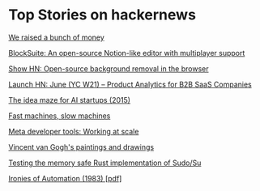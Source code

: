 # Top Stories on hackernews <br />
[We raised a bunch of money](https://fly.io/blog/we-raised-a-bunch-of-money/)

[BlockSuite: An open-source Notion-like editor with multiplayer support](https://blocksuite.affine.pro/blocksuite-overview.html)

[Show HN: Open-source background removal in the browser](https://github.com/imgly/background-removal-js)

[Launch HN: June (YC W21) – Product Analytics for B2B SaaS Companies]()

[The idea maze for AI startups (2015)](https://cdixon.org/2015/02/01/the-ai-startup-idea-maze/)

[Fast machines, slow machines](https://jmmv.dev/2023/06/fast-machines-slow-machines.html)

[Meta developer tools: Working at scale](https://engineering.fb.com/2023/06/27/developer-tools/meta-developer-tools-open-source/)

[Vincent van Gogh's paintings and drawings](https://www.vangoghmuseum.nl/en/collection?q=&artist=Vincent+van+Gogh)

[Testing the memory safe Rust implementation of Sudo/Su](https://ferrous-systems.com/blog/testing-sudo-rs/)

[Ironies of Automation (1983) [pdf]](https://web.archive.org/web/20200717054958if_/https://www.ise.ncsu.edu/wp-content/uploads/2017/02/Bainbridge_1983_Automatica.pdf)
